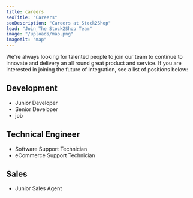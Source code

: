 ```yaml
---
title: careers
seoTitle: "Careers"
seoDescription: "Careers at Stock2Shop"
lead: "Join The Stock2Shop Team"
image: "/uploads/map.png"
imageAlt: "map"
---
```


We're always looking for talented people to join our team to continue to innovate and delivery an all round great product and service.
If you are interested in joining the future of integration, see a list of positions below:

## Development
- Junior Developer
- Senior Developer
- job

## Technical Engineer
- Software Support Technician
- eCommerce Support Technician

## Sales
- Junior Sales Agent


